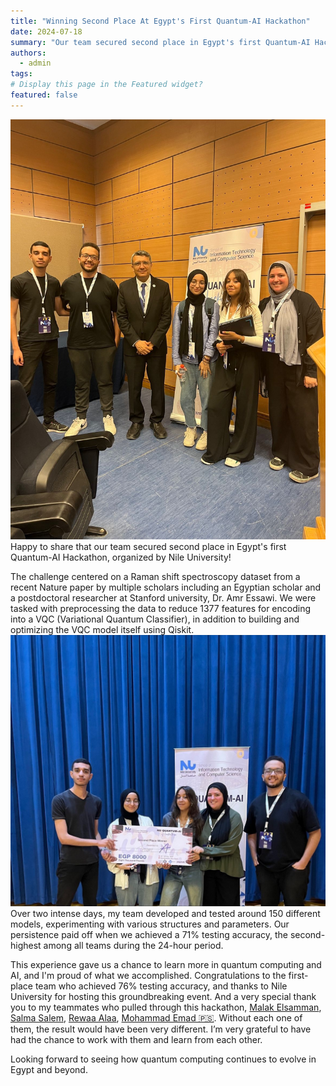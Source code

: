 ```yaml
---
title: "Winning Second Place At Egypt's First Quantum-AI Hackathon"
date: 2024-07-18
summary: "Our team secured second place in Egypt's first Quantum-AI Hackathon, organized by Nile University!"
authors:
  - admin
tags:
# Display this page in the Featured widget?
featured: false
---
```



![image](./1721200649899.jpeg "Photo with Dr. Ahmed ElMahdy, Dean of NU's ITCS")
Happy to share that our team secured second place in Egypt's first Quantum-AI Hackathon, organized by Nile University!  
  
The challenge centered on a Raman shift spectroscopy dataset from a recent Nature paper by multiple scholars including an Egyptian scholar and a postdoctoral researcher at Stanford university, Dr. Amr Essawi. We were tasked with preprocessing the data to reduce 1377 features for encoding into a VQC (Variational Quantum Classifier), in addition to building and optimizing the VQC model itself using Qiskit.  
![image](./1721200649595.jpeg "Our Team Winning Second Place")
Over two intense days, my team developed and tested around 150 different models, experimenting with various structures and parameters. Our persistence paid off when we achieved a 71% testing accuracy, the second-highest among all teams during the 24-hour period.  
  
This experience gave us a chance to learn more in quantum computing and AI, and I'm proud of what we accomplished. Congratulations to the first-place team who achieved 76% testing accuracy, and thanks to Nile University for hosting this groundbreaking event. And a very special thank you to my teammates who pulled through this hackathon, [](https://www.linkedin.com/in/ACoAADpwccgBYLiIBdO8Kn7BYQGJY9yGINhRb9k)[Malak Elsamman](https://www.linkedin.com/in/malak-elsamman-860424234/), [](https://www.linkedin.com/in/ACoAADoPhyYBV1LrYHD1nsBC8D_UJPDk3CCXn7w)[Salma Salem](https://www.linkedin.com/in/salma-salem-086281232/), [](https://www.linkedin.com/in/ACoAADyWg1YB9W9wfipvKbwgSDcnOeiXQ_JPq64)[Rewaa Alaa](https://www.linkedin.com/in/rewaa-alaa-69a50a244/), [](https://www.linkedin.com/in/ACoAADuWij8BkKX4wONmvQhLaCWoyNx6enJ_VOk)[Mohammad Emad 🇵🇸](https://www.linkedin.com/in/mohammad-emad-%F0%9F%87%B5%F0%9F%87%B8-67b97a23a/). Without each one of them, the result would have been very different. I’m very grateful to have had the chance to work with them and learn from each other.  
  
Looking forward to seeing how quantum computing continues to evolve in Egypt and beyond.